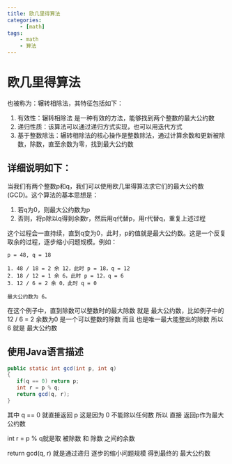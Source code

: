 ```yaml
---
title: 欧几里得算法
categories:
    - [math]
tags: 
    - math
    - 算法
---
```


# 欧几里得算法

也被称为：辗转相除法，其特征包括如下：

1.  有效性：辗转相除法 是一种有效的方法，能够找到两个整数的最大公约数
2.  递归性质：该算法可以通过递归方式实现，也可以用迭代方式
3.  基于整数除法：辗转相除法的核心操作是整数除法，通过计算余数和更新被除数，除数，直至余数为零，找到最大公约数

## 详细说明如下：

当我们有两个整数p和q，我们可以使用欧几里得算法求它们的最大公约数(GCD)。这个算法的基本思想是：

1.  若q为0，则最大公约数为p
2.  否则，将p除以q得到余数r，然后用q代替p，用r代替q，重复上述过程

这个过程会一直持续，直到q变为0，此时，p的值就是最大公约数。这是一个反复取余的过程，逐步缩小问题规模。例如：

```
p = 48, q = 18

1. 48 / 18 = 2 余 12，此时 p = 18，q = 12
2. 18 / 12 = 1 余 6，此时 p = 12，q = 6
3. 12 / 6 = 2 余 0，此时 q = 0

最大公约数为 6。
```

在这个例子中，直到除数可以整数时的最大除数 就是 最大公约数，比如例子中的12 / 6 = 2 余数为0 是一个可以整数的除数 而且 也是唯一最大能整出的除数 所以 6 就是 最大公约数

## 使用Java语言描述

```java
public static int gcd(int p, int q)
{
   if(q == 0) return p;
   int r = p % q;
   return gcd(q, r);
}
```

其中 q == 0 就直接返回 p 这是因为 0 不能除以任何数 所以 直接 返回p作为最大公约数

int r = p % q就是取 被除数 和 除数 之间的余数

return gcd(q, r) 就是通过递归 逐步的缩小问题规模 得到最终的 最大公约数